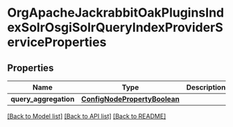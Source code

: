 # OrgApacheJackrabbitOakPluginsIndexSolrOsgiSolrQueryIndexProviderServiceProperties

## Properties
Name | Type | Description | Notes
------------ | ------------- | ------------- | -------------
**query_aggregation** | [**ConfigNodePropertyBoolean**](ConfigNodePropertyBoolean.md) |  | [optional] 

[[Back to Model list]](../README.md#documentation-for-models) [[Back to API list]](../README.md#documentation-for-api-endpoints) [[Back to README]](../README.md)



